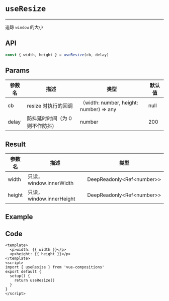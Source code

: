 # `useResize`

---

追踪 `window` 的大小

## API

```typescript
const { width, height } = useResize(cb, delay)
```

## Params

| 参数名 | 描述                           | 类型                                    | 默认值 |
| ------ | ------------------------------ | --------------------------------------- | ------ |
| cb     | resize 时执行的回调            | （width: number, height: number) => any | null   |
| delay  | 防抖延时时间（为 0 则不作防抖) | number                                  | 200    |

## Result

| 参数名 | 描述                     | 类型                        |
| ------ | ------------------------ | --------------------------- |
| width  | 只读，window.innerWidth  | DeepReadonly<Ref\<number\>> |
| height | 只读，window.innerHeight | DeepReadonly<Ref\<number\>> |

## Example

<UseResize/>

## Code

```vue
<template>
  <p>width: {{ width }}</p>
  <p>height: {{ height }}</p>
</template>
<script>
import { useResize } from 'vue-compositions'
export default {
  setup() {
    return useResize()
  }
}
</script>
```
